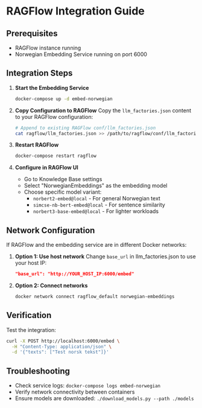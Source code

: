 # RAGFlow Integration Guide

## Prerequisites
- RAGFlow instance running
- Norwegian Embedding Service running on port 6000

## Integration Steps

1. **Start the Embedding Service**
   ```bash
   docker-compose up -d embed-norwegian
   ```

2. **Copy Configuration to RAGFlow**
   Copy the `llm_factories.json` content to your RAGFlow configuration:
   ```bash
   # Append to existing RAGFlow conf/llm_factories.json
   cat ragflow/llm_factories.json >> /path/to/ragflow/conf/llm_factories.json
   ```

3. **Restart RAGFlow**
   ```bash
   docker-compose restart ragflow
   ```

4. **Configure in RAGFlow UI**
   - Go to Knowledge Base settings
   - Select "NorwegianEmbeddings" as the embedding model
   - Choose specific model variant:
     - `norbert2-embed@local` - For general Norwegian text
     - `simcse-nb-bert-embed@local` - For sentence similarity
     - `norbert3-base-embed@local` - For lighter workloads

## Network Configuration

If RAGFlow and the embedding service are in different Docker networks:

1. **Option 1: Use host network**
   Change `base_url` in llm_factories.json to use your host IP:
   ```json
   "base_url": "http://YOUR_HOST_IP:6000/embed"
   ```

2. **Option 2: Connect networks**
   ```bash
   docker network connect ragflow_default norwegian-embeddings
   ```

## Verification

Test the integration:
```bash
curl -X POST http://localhost:6000/embed \
  -H "Content-Type: application/json" \
  -d '{"texts": ["Test norsk tekst"]}'
```

## Troubleshooting

- Check service logs: `docker-compose logs embed-norwegian`
- Verify network connectivity between containers
- Ensure models are downloaded: `./download_models.py --path ./models`